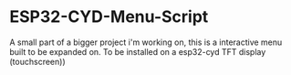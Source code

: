 # ESP32-CYD-Menu-Script
A small part of a bigger project i'm working on, this is a interactive menu built to be expanded on. To be installed on a esp32-cyd TFT display (touchscreen))
